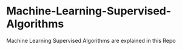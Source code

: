 # Machine-Learning-Supervised-Algorithms
Machine Learning Supervised Algorithms are explained in this Repo
